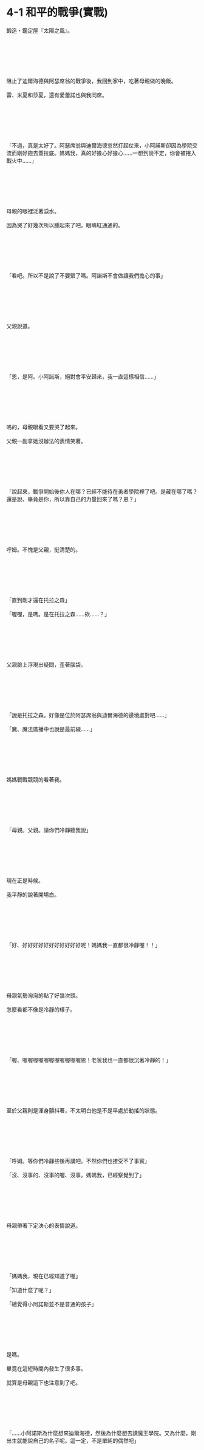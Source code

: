 # 4-1 和平的戰爭(實戰)



鍛造・鑑定屋『太陽之風』。
<br /><br />
 
<br /><br />
 
<br /><br />
阻止了迪爾海德與阿瑟席翁的戰爭後，我回到家中，吃著母親做的晚飯。
<br /><br />
雷、米夏和莎夏，還有愛蕾諾也與我同席。
<br /><br />
 
<br /><br />
 
<br /><br />
「不過，真是太好了。阿瑟席翁與迪爾海德忽然打起仗來，小阿諾斯卻因為學院交流而剛好跑去蓋拉底。媽媽我，真的好擔心好擔心……一想到說不定，你會被捲入戰火中……」
<br /><br />
 
<br /><br />
 
<br /><br />
母親的眼裡泛著淚水。
<br /><br />
因為哭了好幾次所以腫起來了吧。眼睛紅通通的。
<br /><br />
 
<br /><br />
 
<br /><br />
「看吧。所以不是說了不要緊了嗎。阿諾斯不會做讓我們擔心的事」
<br /><br />
 
<br /><br />
 
<br /><br />
父親說道。
<br /><br />
 
<br /><br />
 
<br /><br />
「恩，是阿。小阿諾斯，絕對會平安歸來，我一直這樣相信……」
<br /><br />
 
<br /><br />
 
<br /><br />
嗚的，母親眼看又要哭了起來。
<br /><br />
父親一副拿她沒辦法的表情笑著。
<br /><br />
 
<br /><br />
 
<br /><br />
「說起來，戰爭開始後你人在哪？已經不能待在勇者學院裡了吧。是藏在哪了嗎？還是說、畢竟是你，所以靠自己的力量回來了嗎？恩？」
<br /><br />
 
<br /><br />
 
<br /><br />
呼姆。不愧是父親，挺清楚的。
<br /><br />
 
<br /><br />
 
<br /><br />
「直到剛才還在托拉之森」
<br /><br />
「喔喔，是嗎。是在托拉之森……欸……？」
<br /><br />
 
<br /><br />
 
<br /><br />
父親臉上浮現出疑問，歪著腦袋。
<br /><br />
 
<br /><br />
 
<br /><br />
「說是托拉之森，好像是位於阿瑟席翁與迪爾海德的邊境處對吧……」
<br /><br />
「魔、魔法廣播中也說是最前線……」
<br /><br />
 
<br /><br />
 
<br /><br />
媽媽戰戰競競的看著我。
<br /><br />
 
<br /><br />
 
<br /><br />
「母親。父親。請你們冷靜聽我說」
<br /><br />
 
<br /><br />
 
<br /><br />
現在正是時候。
<br /><br />
我平靜的說著開場白。
<br /><br />
 
<br /><br />
 
<br /><br />
「好、好好好好好好好好好好好呢！媽媽我一直都很冷靜喔！！」
<br /><br />
 
<br /><br />
 
<br /><br />
母親氣勢洶洶的點了好幾次頭。
<br /><br />
怎麼看都不像是冷靜的樣子。
<br /><br />
 
<br /><br />
 
<br /><br />
「喔、喔喔喔喔喔喔喔喔喔喔喔恩！老爸我也一直都很沉著冷靜的！」
<br /><br />
 
<br /><br />
 
<br /><br />
至於父親則是渾身顫抖著，不太明白他是不是早處於動搖的狀態。
<br /><br />
 
<br /><br />
 
<br /><br />
「呼姆。等你們冷靜些後再講吧。不然你們也接受不了事實」
<br /><br />
「沒、沒事的、沒事的喔、沒事。媽媽我，已經察覺到了」
<br /><br />
 
<br /><br />
 
<br /><br />
母親帶著下定決心的表情說道。
<br /><br />
 
<br /><br />
 
<br /><br />
「媽媽我，現在已經知道了喔」
<br /><br />
「知道什麼了呢？」
<br /><br />
「總覺得小阿諾斯並不是普通的孩子」
<br /><br />
 
<br /><br />
 
<br /><br />
是嗎。
<br /><br />
畢竟在這短時間內發生了很多事。
<br /><br />
就算是母親這下也注意到了吧。
<br /><br />
 
<br /><br />
 
<br /><br />
「……小阿諾斯為什麼想來迪爾海德，然後為什麼想去讀魔王學院。又為什麼，剛出生就能說自己的名子呢。這一定，不是單純的偶然吧」
<br /><br />
 
<br /><br />
 
<br /><br />
就像是要說給自己聽一樣，母親說道。
<br /><br />
 
<br /><br />
 
<br /><br />
「所以，沒事的喔。無論是要說什麼也好。已經做好覺悟了」
<br /><br />
 
<br /><br />
 
<br /><br />
母親非常堅強。
<br /><br />
看上去像是什麼都搞不懂的樣子，實際上卻有好好注視著我。
<br /><br />
 
<br /><br />
 
<br /><br />
「那麼，我就說了」
<br /><br />
「好」
<br /><br />
「話雖如此，也不是那麼重要的事。首先，就說直到剛才為止我在做些什麼吧」
<br /><br />
 
<br /><br />
 
<br /><br />
母親用著能包容一切的目光注視著我。
<br /><br />
能表現出那副樣子，無論什麼樣的事實都不會退卻了吧。
<br /><br />
 
<br /><br />
 
<br /><br />
「我去停止戰爭了」
<br /><br />
 
<br /><br />
 
<br /><br />
母親昏倒了。
<br /><br />
 
<br /><br />
 
<br /><br />
「喂、喂欸、伊莎貝拉。不要緊嗎？」
<br /><br />
 
<br /><br />
 
<br /><br />
父親一瞬間支撐住失去意識的母親，拚命的呼喊著。
<br /><br />
 
<br /><br />
 
<br /><br />
「阿……唔嗯……奇怪？我、發生什麼事了？小阿諾斯說有很重要的話要說，然後……接下來呢……？」
<br /><br />
 
<br /><br />
 
<br /><br />
母親喪失了記憶
<br /><br />
 
<br /><br />
 
<br /><br />
「不過，有種像是做了惡夢的感覺。小阿諾斯去打仗了什麼的……。小阿諾斯還未滿三個月，怎麼可能發生這種事呢……」
<br /><br />
 
<br /><br />
 
<br /><br />
完全無法接受事實。
<br /><br />
開口就說戰爭的話題選錯了嗎。
<br /><br />
 
<br /><br />
 
<br /><br />
「換個話題吧。父親和母親已經在迪爾海德生活一陣子了，應該知曉一些魔族的事了吧。二千年前的大戰也是」
<br /><br />
 
<br /><br />
 
<br /><br />
母親一臉認真的點著頭。
<br /><br />
 
<br /><br />
 
<br /><br />
「我就是轉生後的暴虐魔王」
<br /><br />
 
<br /><br />
 
<br /><br />
母親暈倒了。
<br /><br />
 
<br /><br />
 
<br /><br />
「喂、喂欸、又來了嗎。還可以嗎，伊莎貝拉。喂欸，撐著點。傷口很淺阿」
<br /><br />
 
<br /><br />
 
<br /><br />
才沒有受傷喔，父親。
<br /><br />
 
<br /><br />
 
<br /><br />
「……我、我看見了夢……」
<br /><br />
 
<br /><br />
 
<br /><br />
取回意識的母親說，喃喃自語著。
<br /><br />
 
<br /><br />
 
<br /><br />
「小阿諾斯成為暴虐魔王的夢……。作為阿瑟席翁與迪爾海德的戰爭發起人……。大家都想把小阿諾斯當作戰犯來處決……」
<br /><br />
 
<br /><br />
 
<br /><br />
沒想到不只失去意識，連記憶都竄改了，打擊太大了嗎。
<br /><br />
 
<br /><br />
 
<br /><br />
「這下怎麼辦阿，看來宿命被靈神人劍切的很乾淨了欸？」
<br /><br />
 
<br /><br />
 
<br /><br />
莎夏發著牢騷。
<br /><br />
 
<br /><br />
 
<br /><br />
「妳那樣看著我我也很為難阿」
<br /><br />
 
<br /><br />
 
<br /><br />
雷苦笑著。
<br /><br />
 
<br /><br />
 
<br /><br />
「畢竟勇者很擅長商談的吧。靠著言語和靈神人劍想想辦法如何？」
<br /><br />
「對於真正神聖之人，靈神人劍是沒有效果的喔。妳才是，試試＜破滅之魔眼＞，如何？」
<br /><br />
「真是不巧呢。早就試過了喔」
<br /><br />
 
<br /><br />
 
<br /><br />
我的部下們，已經舉白旗投降了。
<br /><br />
在先前的戰爭中從來都沒有失去信心的雷他們瞬間就挫敗了。
<br /><br />
這樣的窘境即使在兩千年前也不曾有過。
<br /><br />
那麼，該怎麼辦呢？
<br /><br />
 
<br /><br />
 
<br /><br />
「我已經知道小阿諾斯想說什麼了」
<br /><br />
 
<br /><br />
 
<br /><br />
什麼？
<br /><br />
在我還在思考對策的時候，母親先下了一手――
<br /><br />
 
<br /><br />
 
<br /><br />
「又新多了一個女孩子呢」
<br /><br />
 
<br /><br />
 
<br /><br />
母親的視線捕捉到愛蕾諾。
<br /><br />
「嗯？」
<br /><br />
 
<br /><br />
 
<br /><br />
愛蕾諾四處張望著，然後發現那個視線是朝向自己的。
<br /><br />
 
<br /><br />
 
<br /><br />
「哇喔。難道是，指我的事嗎？」
<br /><br />
 
<br /><br />
 
<br /><br />
母親笑容滿面的點著頭。
<br /><br />
糟了，完全被取得了先機。
<br /><br />
 
<br /><br />
 
<br /><br />
「母親、我的話還沒――」
<br /><br />
「小愛蕾諾阿，是被小阿諾斯說了些什麼話後才跟著他的呢？」
<br /><br />
 
<br /><br />
 
<br /><br />
母親疑惑的目光轉向我。
<br /><br />
 
<br /><br />
 
<br /><br />
「那ー個，說了很多呢」
<br /><br />
「很多……！？」
<br /><br />
 
<br /><br />
 
<br /><br />
母親的妄想似乎已經突破天際了。
<br /><br />
 
<br /><br />
 
<br /><br />
「比如說？比如說勒？」
<br /><br />
「"妳就是我的魔法"被這麼說了」
<br /><br />
「討厭阿阿阿阿阿阿阿阿阿阿阿阿阿阿阿阿阿阿阿阿阿阿阿阿阿阿阿阿阿，小阿諾斯的甜言蜜語被一個勁的點滿了阿阿阿阿！！」
<br /><br />
 
<br /><br />
 
<br /><br />
母親絕叫著。
<br /><br />
與她相反，父親正顫抖著看著這邊。
<br /><br />
 
<br /><br />
 
<br /><br />
「你、你……你你你阿……竟然在不知不覺中進化成那種高階者……！」
<br /><br />
 
<br /><br />
 
<br /><br />
母親從桌子探出上半身，逼問愛蕾諾。
<br /><br />
 
<br /><br />
 
<br /><br />
「其、其他的呢！？還被說了什麼其他的話呢！？」
<br /><br />
「那ー個，簡單概論的話就是"我會讓全員一起幸福的"，因為明白阿諾斯君是認真的，於是就跟著他了」
<br /><br />
 
<br /><br />
 
<br /><br />
父親張著口，戰戰競競的回頭看著母親。
<br /><br />
 
<br /><br />
 
<br /><br />
「讓全員一起是指……？」
<br /><br />
 
<br /><br />
 
<br /><br />
母親眼神空虛著說道。
<br /><br />
 
<br /><br />
 
<br /><br />
「……私生……子…………！？」
<br /><br />
 
<br /><br />
 
<br /><br />
這就是，理滅劍(父母VER.)――
<br /><br />
 
<br /><br />
 
<br /><br />
「孩、孩子有幾個了！？」
<br /><br />
「欸？那ー個，是說瑟希婭嗎？大概，一萬人左右吧？」
<br /><br />
「欸欸欸欸欸欸欸欸欸欸欸欸欸欸欸欸欸欸欸欸欸欸欸欸欸欸欸欸欸欸欸欸欸欸欸欸欸欸欸欸欸欸欸欸欸欸欸欸欸！！？」
<br /><br />
「竟然有一萬個嗎嗎嗎嗎嗎嗎嗎嗎嗎嗎嗎嗎嗎嗎嗎嗎嗎嗎嗎嗎嗎嗎嗎嗎嗎嗎嗎嗎嗎嗎嗎嗎嗎嗎嗎嗎嗎嗎嗎嗎嗎嗎嗎嗎嗎嗎嗎嗎嗎嗎嗎嗎嗎嗎嗎！！！」
<br /><br />
 
<br /><br />
 
<br /><br />
父母同時慘叫，不過方向好像不同。
<br /><br />
 
<br /><br />
 
<br /><br />
「可、可是，有一萬人很奇怪吧？不是小阿諾斯搞出來的吧？」
<br /><br />
「喔、對喔喔喔！一萬個，即使十次中一次，也要來個十萬次阿……！？即使是阿諾斯也不會這麼有經驗……」
<br /><br />
 
<br /><br />
 
<br /><br />
父親緊握著拳頭，咬緊牙關。
<br /><br />
 
<br /><br />
 
<br /><br />
「一點都不羨慕喔……」
<br /><br />
 
<br /><br />
 
<br /><br />
呼姆。到底還是注意到了吧。
<br /><br />
一萬個孩子什麼的，普通來說是做不到的。
<br /><br />
換句話說，就是因魔法而誕生的產物。
<br /><br />
 
<br /><br />
 
<br /><br />
「這件事我本來想說之後在說的，不過我完全沒有找藉口的打算。畢竟責任在我。所以我會照顧所有人」
<br /><br />
「……承……認了……！？」
<br /><br />
 
<br /><br />
 
<br /><br />
父親在一旁嘟噥著。
<br /><br />
 
<br /><br />
 
<br /><br />
「你……是男子漢阿，阿諾斯……」
<br /><br />
「我會為自己的過錯做補償」
<br /><br />
「……過錯……小阿諾斯……年少輕狂……明明還未滿三個月……」
<br /><br />
 
<br /><br />
 
<br /><br />
母親六神無主的晃著腦袋。
<br /><br />
 
<br /><br />
 
<br /><br />
「……小、小愛蕾諾想怎麼做呢？想讓小阿諾斯好好負起責任來跟妳結婚嗎？」
<br /><br />
「欸？責任？呵呵，不需要也沒關係喔。我想，您們二位可能搞錯了吧，我們並不是那樣的關係。只是阿諾斯君還能溫柔對我就好了」
<br /><br />
「……小……妾……！？」
<br /><br />
 
<br /><br />
 
<br /><br />
這樣嘟噥著厚，母親第三次暈倒了。
<br /><br />
 
<br /><br />
 
<br /><br />
「喂、喂……！！」
<br /><br />
 
<br /><br />
 
<br /><br />
父親趕緊去支持快要從椅子上掉下來的母親。
<br /><br />
 
<br /><br />
 
<br /><br />
「真是的，頭疼阿。嘛，因為戰爭之類的已經身心俱疲了吧。今日就先這樣睡了吧」
<br /><br />
 
<br /><br />
 
<br /><br />
抱著母親，父親走出了客廳。
<br /><br />
 
<br /><br />
 
<br /><br />
「我來幫忙吧」
<br /><br />
 
<br /><br />
 
<br /><br />
跟在父親身後說道。
<br /><br />
 
<br /><br />
 
<br /><br />
「不用了，沒事的。你也很很辛苦的吧。好好休息吧」
<br /><br />
「是嗎」
<br /><br />
 
<br /><br />
 
<br /><br />
我正要轉身時，父親露出一副欲言又止的表情。
<br /><br />
 
<br /><br />
 
<br /><br />
「怎麼了，父親？」
<br /><br />
「阿阿、沒……。嘛，那個什麼。因為媽媽她一直很在意你是不是被捲入戰爭。所以今天才會比往常容易說些奇怪的話也說不定，到了明天就會正常了吧」
<br /><br />
「是嗎」
<br /><br />
 
<br /><br />
 
<br /><br />
不過我覺得母親她平常就是這個樣子。
<br /><br />
然後――
<br /><br />
 
<br /><br />
 
<br /><br />
「也就是說，父親你能理解嗎？」
<br /><br />
「你是暴虐的魔王，然後停止了戰爭嗎？」
<br /><br />
 
<br /><br />
 
<br /><br />
我點著頭。
<br /><br />
 
<br /><br />
 
<br /><br />
「阿諾斯」
<br /><br />
 
<br /><br />
 
<br /><br />
父親一反常態的露出認真的表情。
<br /><br />
 
<br /><br />
 
<br /><br />
「其實我一直沒有和你說實話。爸爸、一直在保密著」
<br /><br />
「什麼？」
<br /><br />
 
<br /><br />
 
<br /><br />
父親露出沉痛的表情。
<br /><br />
凝視著我的那雙眼睛，總覺得和至今為止的父親不同。
<br /><br />
 
<br /><br />
 
<br /><br />
「……我也，是兩千年前的戰士……」
<br /><br />
 
<br /><br />
 
<br /><br />
什麼？
<br /><br />
父親他，也是轉生者嗎……？
<br /><br />
可是，即使這樣面對面也感覺不到任何魔力。
<br /><br />
也就是說，直到現在為止，此刻也是，用著連我的魔眼也看不穿深淵的隱蔽魔法嗎。
<br /><br />
如此逆天技巧的人物，我是不可能不知道名子的。
<br /><br />
雖然難以置信，不過有雷就是卡農的前例。
<br /><br />
所以這種可能性也不是沒有。
<br /><br />
 
<br /><br />
 
<br /><br />
「二千年前的名子是？」
<br /><br />
 
<br /><br />
 
<br /><br />
父親面帶愁容說道。
<br /><br />
 
<br /><br />
 
<br /><br />
「滅殺劍王，蓋德拉西普特」
<br /><br />
 
<br /><br />
 
<br /><br />
沒聽過。
<br /><br />
 
<br /><br />
 
<br /><br />
「你知道在阿瑟席翁那邊的稱呼是什麼嗎？」
<br /><br />
 
<br /><br />
 
<br /><br />
父親得意的說道。
<br /><br />
 
<br /><br />
 
<br /><br />
「中二病喔」
<br /><br />
 
<br /><br />
 
